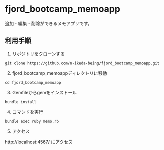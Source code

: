 # fjord_bootcamp_memoapp

追加・編集・削除ができるメモアプリです。

利用手順
-
1. リポジトリをクローンする

`git clone https://github.com/n-ikeda-being/fjord_bootcamp_memoapp.git`

2. fjord_bootcamp_memoappディレクトリに移動

`cd fjord_bootcamp_memoapp`

3. Gemfileからgemをインストール

`bundle install`

4. コマンドを実行

`bundle exec ruby memo.rb`

5. アクセス

http://localhost:4567/ にアクセス
